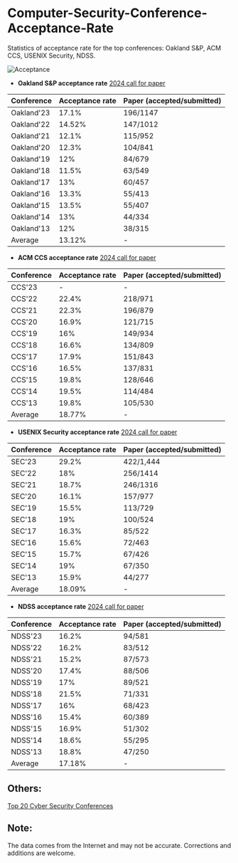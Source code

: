 # Computer-Security-Conference-Acceptance-Rate
Statistics of acceptance rate for the top conferences: Oakland S&P, ACM CCS, USENIX Security, NDSS.



![Acceptance](https://github.com/liupuz/Computer-Security-Conference-Acceptance-Rate/assets/43575651/82778f5b-796a-4064-9a19-19f294d5abbf)


+ **Oakland S&P acceptance rate** [2024 call for paper](https://sp2024.ieee-security.org/cfpapers.html)

|  Conference   | Acceptance rate  | Paper (accepted/submitted) |
|  :----  | :----  | :----  |
| Oakland'23  | 17.1%  | 196/1147 |
| Oakland'22  | 14.52%  | 147/1012  |
| Oakland'21  | 12.1% | 115/952  |
| Oakland'20  | 12.3% | 104/841  |
| Oakland'19  | 12% | 84/679  |
| Oakland'18  | 11.5% | 63/549  |
| Oakland'17  | 13% | 60/457  |
| Oakland'16  | 13.3% | 55/413  |
| Oakland'15  | 13.5% | 55/407  |
| Oakland'14  | 13% | 44/334  |
| Oakland'13  | 12% | 38/315  |
| Average  | 13.12% | -  |


+ **ACM CCS acceptance rate** [2024 call for paper](https://www.sigsac.org/ccs/CCS2024/)

|  Conference   | Acceptance rate  | Paper (accepted/submitted) |
|  :----  | :----  | :----  |
| CCS'23  | - | - |
| CCS'22  |  22.4% | 218/971 |
| CCS'21  | 22.3% | 196/879  |
| CCS'20  | 16.9% | 121/715  |
| CCS'19  | 16% | 149/934  |
| CCS'18  | 16.6% | 134/809  |
| CCS'17  | 17.9% | 151/843  |
| CCS'16  | 16.5% | 137/831  |
| CCS'15  | 19.8% | 128/646  |
| CCS'14  | 19.5% | 114/484  |
| CCS'13  | 19.8% | 105/530  |
| Average  | 18.77% | -  |



+ **USENIX Security acceptance rate** [2024 call for paper](https://www.usenix.org/conference/usenixsecurity24/call-for-papers)

|  Conference   | Acceptance rate  | Paper (accepted/submitted)  |
|  :----  | :----  | :----  |
| SEC'23  | 29.2%  | 422/1,444 |
| SEC'22  | 18%  | 256/1414  |
| SEC'21  | 18.7% | 246/1316  |
| SEC'20  | 16.1% | 157/977  |
| SEC'19  | 15.5% | 113/729  |
| SEC'18  | 19% | 100/524  |
| SEC'17  | 16.3% | 85/522  |
| SEC'16  | 15.6% | 72/463  |
| SEC'15  | 15.7% | 67/426  |
| SEC'14  | 19% | 67/350  |
| SEC'13  | 15.9% | 44/277  |
| Average  | 18.09% | -  |


+ **NDSS acceptance rate** [2024 call for paper](https://www.ndss-symposium.org/ndss2024/submissions/)

|  Conference   | Acceptance rate  | Paper (accepted/submitted)  |
|  :----  | :----  | :----  |
| NDSS'23  | 16.2%  | 94/581  |
| NDSS'22  | 16.2%  |  83/512  |
| NDSS'21  | 15.2% | 87/573  |
| NDSS'20  | 17.4% | 88/506  |
| NDSS'19  | 17% | 89/521  |
| NDSS'18  | 21.5% | 71/331  |
| NDSS'17  | 16% | 68/423  |
| NDSS'16  | 15.4% | 60/389  |
| NDSS'15  | 16.9% | 51/302  |
| NDSS'14  | 18.6% | 55/295  |
| NDSS'13  | 18.8% | 47/250  |
| Average  | 17.18% | -  |


## Others:
[Top 20 Cyber Security Conferences](http://jianying.space/conference-ranking-history.html)

## Note:
The data comes from the Internet and may not be accurate. Corrections and additions are welcome.
